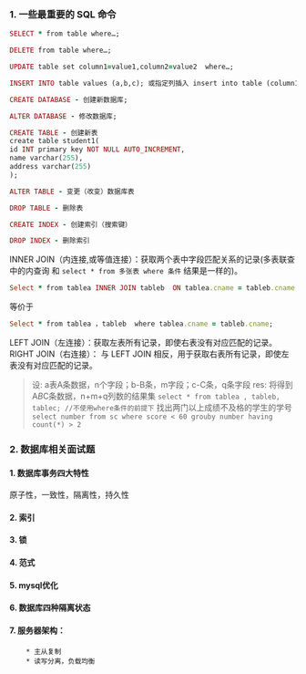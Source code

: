 ### 1. 一些最重要的 SQL 命令
```ruby 
SELECT * from table where…;

DELETE from table where…;

UPDATE table set column1=value1,column2=value2  where…;

INSERT INTO table values (a,b,c); 或指定列插入 insert into table (column1,c2) values (a,b,c);

CREATE DATABASE - 创建新数据库;

ALTER DATABASE - 修改数据库;

CREATE TABLE - 创建新表
create table student1(
id INT primary key NOT NULL AUTO_INCREMENT,
name varchar(255),
address varchar(255)
);

ALTER TABLE - 变更（改变）数据库表

DROP TABLE - 删除表

CREATE INDEX - 创建索引（搜索键）

DROP INDEX - 删除索引
``` 

INNER JOIN（内连接,或等值连接）：获取两个表中字段匹配关系的记录(多表联查中的内查询 和 `select * from 多张表 where 条件` 结果是一样的)。
```ruby 
Select * from tablea INNER JOIN tableb  ON tablea.cname = tableb.cname;
```
等价于
```ruby
Select * from tablea ，tableb  where tablea.cname = tableb.cname;
```
LEFT JOIN（左连接）：获取左表所有记录，即使右表没有对应匹配的记录。
RIGHT JOIN（右连接）： 与 LEFT JOIN 相反，用于获取右表所有记录，即使左表没有对应匹配的记录。

> 设: a表A条数据，n个字段；b-B条，m字段；c-C条，q条字段
  res: 将得到A*B*C条数据，n+m+q列数的结果集
`select * from tablea , tableb, tablec; //不使用where条件的前提下`
> 找出两门以上成绩不及格的学生的学号
`select number from sc where score < 60 grouby number having count(*) > 2 `
  
### 2. 数据库相关面试题
#### 1. 数据库事务四大特性
原子性，一致性，隔离性，持久性
#### 2. 索引
#### 3. 锁
#### 4. 范式
#### 5. mysql优化
#### 6. 数据库四种隔离状态
#### 7. 服务器架构：
        * 主从复制
        * 读写分离，负载均衡




